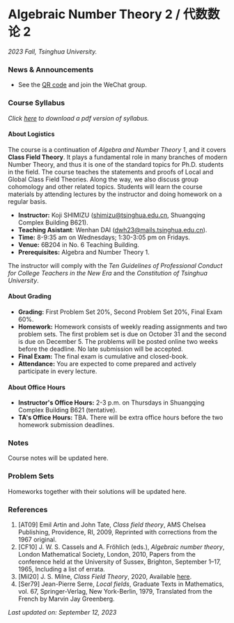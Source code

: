 # Algebraic Number Theory 2 / 代数数论 2

_2023 Fall, Tsinghua University._

### News & Announcements

- See the [QR code](./WeChatQR.png) and join the WeChat group.

### Course Syllabus

_Click [here](./syllabus.pdf) to download a pdf version of syllabus._

#### About Logistics

The course is a continuation of _Algebra and Number Theory 1_, and it covers **Class Field Theory**. It plays a fundamental role in many branches of modern Number Theory, and thus it is one of the standard topics for Ph.D. students in the field. The course teaches the statements and proofs of Local and Global Class Field Theories. Along the way, we also discuss group cohomology and other related topics. Students will learn the course materials by attending lectures by the instructor and doing homework on a regular basis.

- **Instructor:** Koji SHIMIZU (shimizu@tsinghua.edu.cn, Shuangqing Complex Building B621).
- **Teaching Asistant**: Wenhan DAI (dwh23@mails.tsinghua.edu.cn).
- **Time:** 8-9:35 am on Wednesdays; 1:30-3:05 pm on Fridays.
- **Venue:** 6B204 in No. 6 Teaching Building.
- **Prerequisites:** Algebra and Number Theory 1.

The instructor will comply with the _Ten Guidelines of Professional Conduct for College Teachers in the New Era_ and the _Constitution of Tsinghua University_.

#### About Grading

- **Grading:** First Problem Set 20%, Second Problem Set 20%, Final Exam 60%. 
- **Homework:** Homework consists of weekly reading assignments and two problem sets. The first problem set is due on October 31 and the second is due on December 5. The problems will be posted online two weeks before the deadline. No late submission will be accepted.
- **Final Exam:** The final exam is cumulative and closed-book.
- **Attendance:** You are expected to come prepared and actively participate in every lecture.

#### About Office Hours

- **Instructor's Office Hours:** 2-3 p.m. on Thursdays in Shuangqing Complex Building B621 (tentative).
- **TA's Office Hours:** TBA. There will be extra office hours before the two homework submission deadlines.

### Notes

Course notes will be updated here.

### Problem Sets

Homeworks together with their solutions will be updated here.


### References

1. [AT09] Emil Artin and John Tate, _Class field theory_, AMS Chelsea Publishing, Providence, RI, 2009, Reprinted with corrections from the 1967 original.
2. [CF10] J. W. S. Cassels and A. Fröhlich (eds.), _Algebraic number theory_, London Mathematical Society, London, 2010, Papers from the conference held at the University of Sussex, Brighton, September 1–17, 1965, Including a list of errata.
3. [Mil20] J. S. Milne, _Class Field Theory_, 2020, Available [here](https://www.jmilne.org/math/CourseNotes/cft.html).
4. [Ser79] Jean-Pierre Serre, _Local fields_, Graduate Texts in Mathematics, vol. 67, Springer-Verlag, New York-Berlin, 1979, Translated from the French by Marvin Jay Greenberg.




_Last updated on: September 12, 2023_
